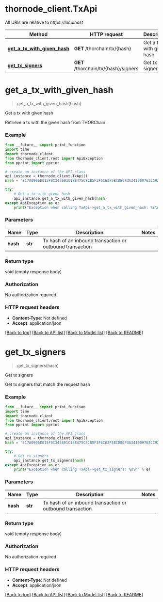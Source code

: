 # thornode_client.TxApi

All URIs are relative to *https://localhost*

Method | HTTP request | Description
------------- | ------------- | -------------
[**get_a_tx_with_given_hash**](TxApi.md#get_a_tx_with_given_hash) | **GET** /thorchain/tx/{hash} | Get a tx with given hash
[**get_tx_signers**](TxApi.md#get_tx_signers) | **GET** /thorchain/tx/{hash}/signers | Get tx signers


# **get_a_tx_with_given_hash**
> get_a_tx_with_given_hash(hash)

Get a tx with given hash

Retrieve a tx with the given hash from THORChain

### Example
```python
from __future__ import print_function
import time
import thornode_client
from thornode_client.rest import ApiException
from pprint import pprint

# create an instance of the API class
api_instance = thornode_client.TxApi()
hash = 'E17A0906E015F0C343691C18E475C8CB5F3F6C63F5BCDE0F3A341909763CC92B' # str | Tx hash of an inbound transaction or outbound transaction

try:
    # Get a tx with given hash
    api_instance.get_a_tx_with_given_hash(hash)
except ApiException as e:
    print("Exception when calling TxApi->get_a_tx_with_given_hash: %s\n" % e)
```

### Parameters

Name | Type | Description  | Notes
------------- | ------------- | ------------- | -------------
 **hash** | **str**| Tx hash of an inbound transaction or outbound transaction | 

### Return type

void (empty response body)

### Authorization

No authorization required

### HTTP request headers

 - **Content-Type**: Not defined
 - **Accept**: application/json

[[Back to top]](#) [[Back to API list]](../README.md#documentation-for-api-endpoints) [[Back to Model list]](../README.md#documentation-for-models) [[Back to README]](../README.md)

# **get_tx_signers**
> get_tx_signers(hash)

Get tx signers

Get tx signers that match the request hash

### Example
```python
from __future__ import print_function
import time
import thornode_client
from thornode_client.rest import ApiException
from pprint import pprint

# create an instance of the API class
api_instance = thornode_client.TxApi()
hash = 'E17A0906E015F0C343691C18E475C8CB5F3F6C63F5BCDE0F3A341909763CC92B' # str | Tx hash of an inbound transaction or outbound transaction

try:
    # Get tx signers
    api_instance.get_tx_signers(hash)
except ApiException as e:
    print("Exception when calling TxApi->get_tx_signers: %s\n" % e)
```

### Parameters

Name | Type | Description  | Notes
------------- | ------------- | ------------- | -------------
 **hash** | **str**| Tx hash of an inbound transaction or outbound transaction | 

### Return type

void (empty response body)

### Authorization

No authorization required

### HTTP request headers

 - **Content-Type**: Not defined
 - **Accept**: application/json

[[Back to top]](#) [[Back to API list]](../README.md#documentation-for-api-endpoints) [[Back to Model list]](../README.md#documentation-for-models) [[Back to README]](../README.md)

